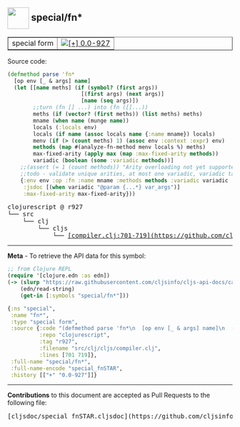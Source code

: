 ## <img width="48px" valign="middle" src="http://i.imgur.com/Hi20huC.png"> special/fn\*

 <table border="1">
<tr>

<td>special form</td>
<td><a href="https://github.com/cljsinfo/cljs-api-docs/tree/0.0-927"><img valign="middle" alt="[+] 0.0-927" src="https://img.shields.io/badge/+-0.0--927-lightgrey.svg"></a> </td>
</tr>
</table>






Source code:

```clj
(defmethod parse 'fn*
  [op env [_ & args] name]
  (let [[name meths] (if (symbol? (first args))
                       [(first args) (next args)]
                       [name (seq args)])
        ;;turn (fn [] ...) into (fn ([]...))
        meths (if (vector? (first meths)) (list meths) meths)
        mname (when name (munge name))
        locals (:locals env)
        locals (if name (assoc locals name {:name mname}) locals)
        menv (if (> (count meths) 1) (assoc env :context :expr) env)
        methods (map #(analyze-fn-method menv locals %) meths)
        max-fixed-arity (apply max (map :max-fixed-arity methods))
        variadic (boolean (some :variadic methods))]
    ;;(assert (= 1 (count methods)) "Arity overloading not yet supported")
    ;;todo - validate unique arities, at most one variadic, variadic takes max required args
    {:env env :op :fn :name mname :methods methods :variadic variadic :recur-frames *recur-frames*
     :jsdoc [(when variadic "@param {...*} var_args")]
     :max-fixed-arity max-fixed-arity}))
```

 <pre>
clojurescript @ r927
└── src
    └── clj
        └── cljs
            └── <ins>[compiler.clj:701-719](https://github.com/clojure/clojurescript/blob/r927/src/clj/cljs/compiler.clj#L701-L719)</ins>
</pre>


---

__Meta__ - To retrieve the API data for this symbol:

```clj
;; from Clojure REPL
(require '[clojure.edn :as edn])
(-> (slurp "https://raw.githubusercontent.com/cljsinfo/cljs-api-docs/catalog/cljs-api.edn")
    (edn/read-string)
    (get-in [:symbols "special/fn*"]))
```

```clj
{:ns "special",
 :name "fn*",
 :type "special form",
 :source {:code "(defmethod parse 'fn*\n  [op env [_ & args] name]\n  (let [[name meths] (if (symbol? (first args))\n                       [(first args) (next args)]\n                       [name (seq args)])\n        ;;turn (fn [] ...) into (fn ([]...))\n        meths (if (vector? (first meths)) (list meths) meths)\n        mname (when name (munge name))\n        locals (:locals env)\n        locals (if name (assoc locals name {:name mname}) locals)\n        menv (if (> (count meths) 1) (assoc env :context :expr) env)\n        methods (map #(analyze-fn-method menv locals %) meths)\n        max-fixed-arity (apply max (map :max-fixed-arity methods))\n        variadic (boolean (some :variadic methods))]\n    ;;(assert (= 1 (count methods)) \"Arity overloading not yet supported\")\n    ;;todo - validate unique arities, at most one variadic, variadic takes max required args\n    {:env env :op :fn :name mname :methods methods :variadic variadic :recur-frames *recur-frames*\n     :jsdoc [(when variadic \"@param {...*} var_args\")]\n     :max-fixed-arity max-fixed-arity}))",
          :repo "clojurescript",
          :tag "r927",
          :filename "src/clj/cljs/compiler.clj",
          :lines [701 719]},
 :full-name "special/fn*",
 :full-name-encode "special_fnSTAR",
 :history [["+" "0.0-927"]]}

```

---

__Contributions__ to this document are accepted as Pull Requests to the following file:

 <pre>
[cljsdoc/special_fnSTAR.cljsdoc](https://github.com/cljsinfo/cljs-api-docs/blob/master/cljsdoc/special_fnSTAR.cljsdoc)
</pre>

